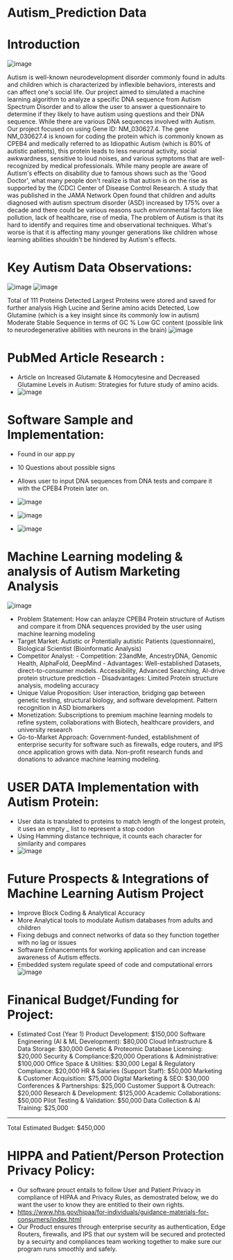 # Autism_Prediction Data
# Introduction
![image](https://github.com/user-attachments/assets/b9d67fbf-0c53-4b31-b854-64d5f4f56439)

Autism is well-known neurodevelopment disorder commonly found in adults and children which is characterized by inflexible behaviors, interests and can affect one's social life. Our project aimed to simulated a machine learning algorithm to analyze a specific DNA sequence from Autism Spectrum Disorder and to allow the user to answer a questionnaire to determine if they likely to have autism using questions and their DNA sequence. While there are various DNA sequences involved with Autism. Our project focused on using Gene ID: NM_030627.4. The gene NM_030627.4 is known for coding the protein which is commonly known as CPEB4 and medically referred to as Idiopathic Autism (which is 80% of autistic patients), this protein leads to less neuronal activity, social awkwardness, sensitive to loud noises, and various symptoms that are well-recognized by medical professionals. While many people are aware of Autism's effects on disability due to famous shows such as the 'Good Doctor', what many people don't realize is that autism is on the rise as supported by the (CDC) Center of Disease Control Research. A study that was published in the JAMA Network Open found that children and adults diagnosed with autism spectrum disorder (ASD) increased by 175% over a decade and there could be various reasons such environmental factors like pollution, lack of healthcare, rise of media, The problem of Autism is that its hard to identify and requires time and observational techniques. What's worse is that it is affecting many younger generations like children whose learning abilities shouldn't be hindered by Autism's effects. 



# Key Autism Data Observations: 
![image](https://github.com/user-attachments/assets/3cb4b436-c7e9-47ce-bb9c-7ad1c7416cce)
![image](https://github.com/user-attachments/assets/24ce8d27-0474-41ba-a818-49100406a856)

Total of 111 Proteins Detected 
Largest Proteins were stored and saved for further analysis 
High Lucine and Serine amino acids Detected, Low Glutamine (which is a key insight since its commonly low in autism) 
Moderate Stable Sequence in terms of GC % 
Low GC content (possible link to neurodegenerative abilities with neurons in the brain) 
![image](https://github.com/user-attachments/assets/c30b9872-ddce-445c-a5d1-cd93ad5e0f09)



# PubMed Article Research :
- Article on Increased Glutamate & Homocytesine and Decreased Glutamine Levels in Autism: Strategies for future study of amino acids. 
- ![image](https://github.com/user-attachments/assets/eef052c5-1d0e-4bfe-b9e3-1ad6629c55a5)



# Software Sample and Implementation: 
- Found in our app.py
- 10 Questions about possible signs 
- Allows user to input DNA sequences from DNA tests and compare it with the CPEB4 Protein later on.
  
- ![image](https://github.com/user-attachments/assets/6b88f524-37d4-4444-9e52-ed61e8ed6c8d)
- ![image](https://github.com/user-attachments/assets/5a37598b-0265-44d2-aba7-c0d976cea26b)
- ![image](https://github.com/user-attachments/assets/81ed55a5-b191-42ef-a1f9-33274d4f3a1b)



# Machine Learning modeling & analysis of Autism Marketing Analysis
![image](https://github.com/user-attachments/assets/3b727f2c-2eb4-4187-9db8-94910ac1c23d)
- Problem Statement: How can anlayze CPEB4 Protein structure of Autism and compare it from DNA sequences provided by the user using machine learning modeling 
- Target Market: Autistic or Potentially autistic Patients (questionnaire), Biological Scientist (Bioinformatic Analysis) 
- Competitor Analyst:
      - Competition: 23andMe, AncestryDNA, Genomic Health, AlphaFold, DeepMind
      - Advantages: Well-established Datasets, direct-to-consumer models. Accessibility, Advanced Searching, AI-drive protein structure prediction
      - Disadvantages: Limited Protein structure analysis, modeling accuracy 
- Unique Value Proposition: User interaction, bridging gap between genetic testing, structural biology, and software development. Pattern recognition in ASD biomarkers 
- Monetization: Subscriptions to premium machine learning models to refine system, collaborations with Biotech, healthcare providers, and university research
- Go-to-Market Approach:  Government-funded, establishment of enterprise security for software such as firewalls, edge routers, and IPS once application grows with data. Non-profit research funds and donations to advance machine learning modeling.


# USER DATA Implementation with Autism Protein: 
- User data is translated to proteins to match length of the longest protein, it uses an empty _ list to represent a stop codon 
- Using Hamming distance technique, it counts each character for similarity and compares
- ![image](https://github.com/user-attachments/assets/87094f5b-ee7f-4370-99dc-5ff3137caa7c)


# Future Prospects & Integrations of Machine Learning Autism Project
- Improve Block Coding & Analytical Accuracy
- More Analytical tools to modulate Autism databases from adults and children
- Fixing debugs and connect networks of data so they function together with no lag or issues 
- Software Enhancements for working application and can increase awareness of Autism effects. 
- Embedded system regulate speed of code and computational errors
![image](https://github.com/user-attachments/assets/7868f8cf-0563-45f9-88f9-d28702cd953d)


# Finanical Budget/Funding for Project: 
- Estimated Cost (Year 1)
Product Development: $150,000
Software Engineering (AI & ML Development): $80,000
Cloud Infrastructure & Data Storage: $30,000
Genetic & Proteomic Database Licensing: $20,000
Security & Compliance:$20,000
Operations & Administrative: $100,000
Office Space & Utilities: $30,000
Legal & Regulatory Compliance: $20,000
HR & Salaries (Support Staff): $50,000
Marketing & Customer Acquisition: $75,000
Digital Marketing & SEO: $30,000
Conferences & Partnerships: $25,000
Customer Support & Outreach: $20,000
Research & Development: $125,000
Academic Collaborations: $50,000
Pilot Testing & Validation: $50,000
Data Collection & AI Training: $25,000
-----------------------------------------------
Total Estimated Budget: $450,000



# HIPPA and Patient/Person Protection Privacy Policy: 
- Our software prouct entails to follow User and Patient Privacy in compliance of HIPAA and Privacy Rules, as demostrated below, we do want the user to know they are entitled to their own rights.
- https://www.hhs.gov/hipaa/for-individuals/guidance-materials-for-consumers/index.html
- Our Product ensures through enterprise security as authentication, Edge Routers, firewalls, and IPS that our system will be secured and protected by a secuirty and compliances team working together to make sure our program runs smoothly and safely. 
